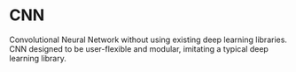 # CNN
Convolutional Neural Network without using existing deep learning libraries.
CNN designed to be user-flexible and modular, imitating a typical deep learning library.
